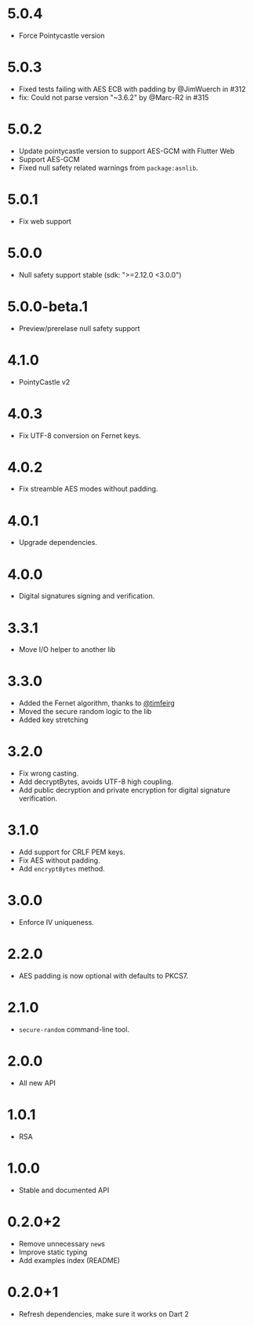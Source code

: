 # 5.0.4

- Force Pointycastle version

# 5.0.3

- Fixed tests failing with AES ECB with padding by @JimWuerch in #312
- fix: Could not parse version "~3.6.2" by @Marc-R2 in #315

# 5.0.2

- Update pointycastle version to support AES-GCM with Flutter Web
- Support AES-GCM
- Fixed null safety related warnings from `package:asnlib`.

# 5.0.1

- Fix web support

# 5.0.0

- Null safety support stable (sdk: ">=2.12.0 <3.0.0")

# 5.0.0-beta.1

- Preview/prerelase null safety support

# 4.1.0

- PointyCastle v2

# 4.0.3

- Fix UTF-8 conversion on Fernet keys.

# 4.0.2

- Fix streamble AES modes without padding.

# 4.0.1

- Upgrade dependencies.

# 4.0.0

- Digital signatures signing and verification.

# 3.3.1

- Move I/O helper to another lib

# 3.3.0

- Added the Fernet algorithm, thanks to [@timfeirg](https://github.com/timfeirg)
- Moved the secure random logic to the lib
- Added key stretching

# 3.2.0

- Fix wrong casting.
- Add decryptBytes, avoids UTF-8 high coupling.
- Add public decryption and private encryption for digital signature verification.

# 3.1.0

- Add support for CRLF PEM keys.
- Fix AES without padding.
- Add `encryptBytes` method.

# 3.0.0

- Enforce IV uniqueness.

# 2.2.0

- AES padding is now optional with defaults to PKCS7.

# 2.1.0

- `secure-random` command-line tool.

# 2.0.0

- All new API

# 1.0.1

- RSA

# 1.0.0

- Stable and documented API

# 0.2.0+2

- Remove unnecessary `new`s
- Improve static typing
- Add examples index (README)

# 0.2.0+1

- Refresh dependencies, make sure it works on Dart 2
